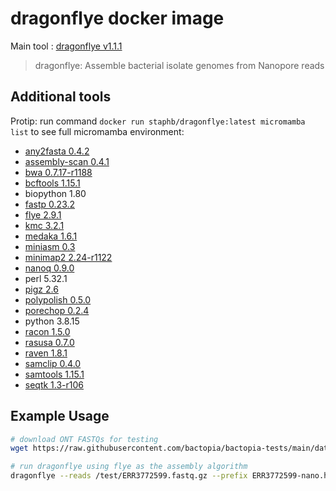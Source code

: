 # dragonflye docker image

Main tool : [dragonflye v1.1.1](https://github.com/rpetit3/dragonflye)

> dragonflye: Assemble bacterial isolate genomes from Nanopore reads

## Additional tools

Protip: run command `docker run staphb/dragonflye:latest micromamba list` to see full micromamba environment:

- [any2fasta 0.4.2](https://github.com/tseemann/any2fasta)
- [assembly-scan 0.4.1](https://github.com/rpetit3/assembly-scan)
- [bwa 0.7.17-r1188](https://github.com/lh3/bwa)
- [bcftools 1.15.1](https://github.com/samtools/bcftools)
- biopython 1.80
- [fastp 0.23.2](https://github.com/OpenGene/fastp)
- [flye 2.9.1](https://github.com/fenderglass/Flye)
- [kmc 3.2.1](https://github.com/refresh-bio/KMC)
- [medaka 1.6.1](https://github.com/nanoporetech/medaka)
- [miniasm 0.3](https://github.com/lh3/miniasm)
- [minimap2 2.24-r1122](https://github.com/lh3/minimap2)
- [nanoq 0.9.0](https://github.com/esteinig/nanoq)
- perl 5.32.1
- [pigz 2.6](https://zlib.net/pigz/)
- [polypolish 0.5.0](https://github.com/rrwick/Polypolish)
- [porechop 0.2.4](https://github.com/rrwick/Porechop)
- python 3.8.15
- [racon 1.5.0](https://github.com/lbcb-sci/racon)
- [rasusa 0.7.0](https://github.com/mbhall88/rasusa)
- [raven 1.8.1](https://github.com/lbcb-sci/raven)
- [samclip 0.4.0](https://github.com/tseemann/samclip)
- [samtools 1.15.1](https://github.com/samtools/samtools)
- [seqtk 1.3-r106](https://github.com/lh3/seqtk)

## Example Usage

```bash
# download ONT FASTQs for testing
wget https://raw.githubusercontent.com/bactopia/bactopia-tests/main/data/species/portiera/nanopore/ERR3772599.fastq.gz

# run dragonflye using flye as the assembly algorithm
dragonflye --reads /test/ERR3772599.fastq.gz --prefix ERR3772599-nano.hq --cpus 0 --nopolish --outdir flyehq --gsize 300000 --assembler flye --nanohq
```
